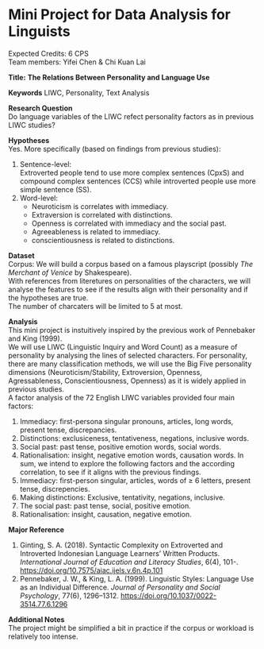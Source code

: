 # Mini Project for Data Analysis for Linguists

Expected Credits: 6 CPS <br>
Team members: Yifei Chen & Chi Kuan Lai <br>

**Title:**
**The Relations Between Personality and Language Use**

**Keywords** 
LIWC, Personality, Text Analysis

**Research Question** <br>
Do language variables of the LIWC refect personality factors as in previous LIWC studies?

**Hypotheses** <br>
Yes. More specifically (based on findings from previous studies):
1. Sentence-level: <br> Extroverted people tend to use more complex sentences (CpxS) and compound complex sentences (CCS) while introverted people use more simple sentence (SS).
2. Word-level:
   - Neuroticism is correlates with immediacy.
   - Extraversion is correlated with distinctions.
   - Openness is correlated with immediacy and the social past.
   - Agreeableness is related to immediacy.
   - conscientiousness is related to distinctions.

**Dataset** <br>
Corpus: We will build a corpus based on a famous playscript (possibly _The Merchant of Venice_ by Shakespeare). <br>
With references from literetures on personalities of the characters, we will analyse the features to see if the results align with their personality and if the hypotheses are true. <br>
The number of charcaters will be limited to 5 at most. 

**Analysis** <br>
This mini project is instuitively inspired by the previous work of Pennebaker and King (1999). <br>
We will use LIWC (Linguistic Inquiry and Word Count) as a measure of personality by analysing the lines of selected characters.
For personality, there are many classification methods, we will use the Big Five personality dimensions (Neuroticism/Stability, Extroversion, Openness, Agressableness, Conscientiousness, Openness) as it is widely applied in previous studies. <br>
A factor analysis of the 72 English LIWC variables provided four main factors: 
1. Immediacy: first-persona singular pronouns, articles, long words, present tense, discrepancies.
2. Distinctions: exclusiceness, tentativeness, negations, inclusive words.
3. Social past: past tense, positive emotion words, social words.
4. Rationalisation: insight, negative emotion words, causation words.
In sum, we intend to explore the following factors and the according correlation, to see if it aligns with the previous findings.
1. Immediacy: first-person singular, articles, words of ≥ 6 letters, present tense, discrepencies.
2. Making distinctions: Exclusive, tentativity, negations, inclusive.
3. The social past: past tense, social, positive emotion.
4. Rationalisation: insight, causation, negative emotion.

**Major Reference** <br>
1. Ginting, S. A. (2018). Syntactic Complexity on Extroverted and Introverted Indonesian Language Learners’ Written Products. _International Journal of Education and Literacy Studies_, 6(4), 101-. https://doi.org/10.7575/aiac.ijels.v.6n.4p.101
2. Pennebaker, J. W., & King, L. A. (1999). Linguistic Styles: Language Use as an Individual Difference. _Journal of Personality and Social Psychology_, 77(6), 1296–1312. https://doi.org/10.1037/0022-3514.77.6.1296

**Additional Notes** <br>
The project might be simplified a bit in practice if the corpus or workload is relatively too intense.
